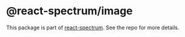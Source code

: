 # @react-spectrum/image

This package is part of [react-spectrum](https://github.com/watheia/rsp-kit). See the repo for more details.
